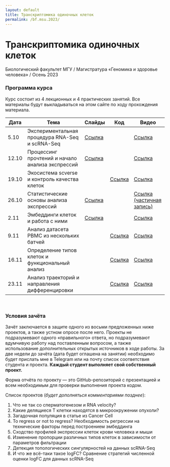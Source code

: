 ```yaml
---
layout: default
title: Транскриптомика одиночных клеток
permalink: /bf.msu.2023/
---
```

# **Транскриптомика одиночных клеток**
Биологический факультет МГУ / Магистратура «Геномика и здоровье человека» / Осень 2023

### Программа курса
Курс состоит из 4 лекционных и 4 практических занятий. Все материалы будут выкладываться на этом сайте по ходу прохождения материала.

|Дата|Тема|Слайды|Код|Видео|
|-|-|-|-|-|
|5.10|Экспериментальная процедура RNA-Seq и scRNA-Seq|[Ссылка](https://docs.google.com/presentation/d/1gXAItcBGgWhxjPZfgi9FJr9ecwNoqOyfHMisREERmYs/edit?usp=sharing)||[Ссылка](https://www.youtube.com/watch?v=th8UPGL6g1M)|
|12.10|Процессинг прочтений и начало анализа экспрессий|[Ссылка](https://docs.google.com/presentation/d/1lWswginc4xMHJKhpMtnl_S-kyYqz3sQJyQ_3nIk5hks/edit?usp=sharing)||[Ссылка](https://www.youtube.com/watch?v=NdSHflgRwms)|
|19.10|Экосистема scverse и контроль качества клеток||[Ссылка](https://colab.research.google.com/drive/1YuptoHgePitZpnwFXp1IfTGQuxrIvm5H?usp=sharing)|[Ссылка](https://www.youtube.com/watch?v=83Qcm7VdJ-Q)|
|26.10|Статистические основы анализа экспрессий|[Ссылка](https://docs.google.com/presentation/d/1QnJGY5CMDrQZeZAUSa9Z5MiCvsbYT2Tb30H96JwaP7o/edit?usp=sharing)||[Ссылка (частичная запись)](https://www.youtube.com/watch?v=DKAEImD9hpA)|
|2.11|Эмбеддинги клеток и работа с ними|[Ссылка](https://docs.google.com/presentation/d/1xpytzLRtHYNnwktY_P4Iu2bDZ-ZMwUyuanzo4Cq5R-k/edit?usp=sharing)||[Ссылка](https://www.youtube.com/watch?v=WxUzb9dVD5w)|
|9.11|Анализ датасета PBMC из нескольких батчей||[Ссылка]()|[Ссылка]()|
|16.11|Определение типов клеток и функциональный анализ||[Ссылка]()|[Ссылка]()|
|23.11|Анализ траекторий и направления дифференцировки||[Ссылка]()|[Ссылка]()|

<br>

### Условия зачёта
Зачёт заключается в защите одного из восьми предложенных ниже проектов, а также устном опросе после него. Проекты не подразумевают одного «правильного» ответа, но подразумевают вдумчивую работу над поставленным вопросом, а также использование дополнительных открытых источников в ходе работы. За две недели до зачёта (дата будет оглашена на занятии) необходимо будет прислать мне в Telegram или на почту список соответствия студента и проекта. **Каждый студент выполняет свой собственный проект.**

Форма отчёта по проекту — это GitHub-репозиторий с презентацией и всем необходимым для проверки выполнения проекта кодом.

Список проектов (*будет дополняться комментариями позднее*):
1. Что не так со сперматогенезом и RNA velocity?
2. Какие делящиеся Т клетки находятся в микроокружении опухоли?
3. Загадочная популяция в статье из Cancer Cell
4. To regress or not to regress? Необходимость регрессии на технические факторы перед построением эмбеддинга
5. Сходство профилей экспрессии клеток крови человека и мыши
6. Изменение пропорции различных типов клеток в зависимости от параметров фильтрации
7. Детекция топологических сингулярностей на данных scRNA-Seq
8. И что же всё-таки такое logFC? Сравнение стратегий численной оценки logFC для данных scRNA-Seq
